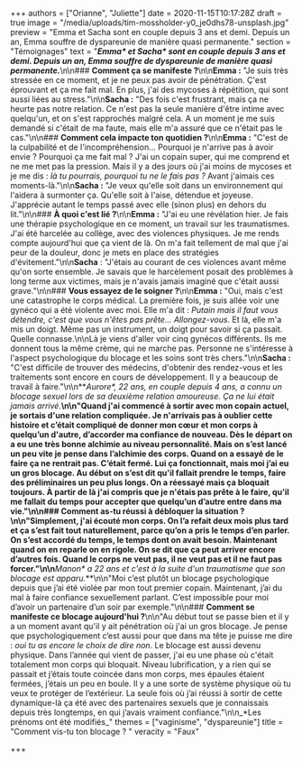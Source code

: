 +++
authors = ["Orianne", "Juliette"]
date = 2020-11-15T10:17:28Z
draft = true
image = "/media/uploads/tim-mossholder-y0_je0dhs78-unsplash.jpg"
preview = "Emma et Sacha sont en couple depuis 3 ans et demi. Depuis un an, Emma souffre de dyspareunie de manière quasi permanente."
section = "Témoignages"
text = "**_Emma* et Sacha* sont en couple depuis 3 ans et demi. Depuis un an, Emma souffre de dyspareunie de manière quasi permanente._**\n\n### **Comment ça se manifeste ?**\n\n**Emma :** \"Je suis très stressée en ce moment, et je ne peux pas avoir de pénétration. Ç'est éprouvant et ça me fait mal. En plus, j'ai des mycoses à répétition, qui sont aussi liées au stress.\"\n\n**Sacha :** \"Des fois c'est frustrant, mais ça ne heurte pas notre relation. Ce n'est pas la seule manière d'être intime avec quelqu'un, et on s'est rapprochés malgré cela. A un moment je me suis demandé si c'était de ma faute, mais elle m'a assuré que ce n'était pas le cas.\"\n\n### **Comment cela impacte ton quotidien ?**\n\n**Emma :** \"C'est de la culpabilité et de l'incompréhension... Pourquoi je n'arrive pas à avoir envie ? Pourquoi ça me fait mal ? J'ai un copain super, qui me comprend et ne me met pas la pression. Mais il y a des jours où j'ai moins de mycoses et je me dis : _là tu pourrais, pourquoi tu ne le fais pas ?_ Avant j'aimais ces moments-là.\"\n\n**Sacha :** \"Je veux qu'elle soit dans un environnement qui l'aidera à surmonter ça. Qu'elle soit à l'aise, détendue et joyeuse. J'apprécie autant le temps passé avec elle (sinon plus) en dehors du lit.\"\n\n### **À quoi c'est lié ?**\n\n**Emma :** \"J'ai eu une révélation hier. Je fais une thérapie psychologique en ce moment, un travail sur les traumatismes. J'ai été harcelée au collège, avec des violences physiques. Je me rends compte aujourd'hui que ça vient de là. On m'a fait tellement de mal que j'ai peur de la douleur, donc je mets en place des stratégies d'évitement.\"\n\n**Sacha** : \"J'étais au courant de ces violences avant même qu'on sorte ensemble. Je savais que le harcèlement posait des problèmes à long terme aux victimes, mais je n'avais jamais imaginé que c'était aussi grave.\"\n\n### **Vous essayez de le soigner ?**\n\n**Emma :** \"Oui, mais c'est une catastrophe le corps médical. La première fois, je suis allée voir une gynéco qui a été violente avec moi. Elle m'a dit : _Putain mais il faut vous détendre, c'est que vous n'êtes pas prête... Allongez-vous_. Et là, elle m'a mis un doigt. Même pas un instrument, un doigt pour savoir si ça passait. Quelle connasse.\n\nLà je viens d'aller voir cinq gynécos différents. Ils me donnent tous la même crème, qui ne marche pas. Personne ne s'intéresse à l'aspect psychologique du blocage et les soins sont très chers.\"\n\n**Sacha :** \"C'est difficile de trouver des médecins, d'obtenir des rendez-vous et les traitements sont encore en cours de développement. Il y a beaucoup de travail à faire.\"\n\n**_Aurore*, 22 ans, en couple depuis 4 ans, a connu un blocage sexuel lors de sa deuxième relation amoureuse. Ça ne lui était jamais arrivé_.**\n\n\"Quand j'ai commencé à sortir avec mon copain actuel,  je sortais d'une relation compliquée. Je n'arrivais pas à oublier cette histoire et c’était compliqué de donner mon cœur et mon corps à quelqu’un d'autre, d’accorder ma confiance de nouveau. Dès le départ on a eu une très bonne alchimie au niveau personnalité. Mais on s’est lancé un peu vite je pense dans l’alchimie des corps. Quand on a essayé de le faire ça ne rentrait pas. C’était fermé. Lui ça fonctionnait, mais moi j’ai eu un gros blocage. Au début on s’est dit qu'il fallait prendre le temps, faire des préliminaires un peu plus longs. On a réessayé mais ça bloquait toujours. À partir de là j'ai compris que je n'étais pas prête à le faire, qu’il me fallait du temps pour accepter que quelqu’un d’autre entre dans ma vie.\"\n\n### **Comment as-tu réussi à débloquer la situation ?**\n\n\"Simplement, j'ai écouté mon corps. On l’a refait deux mois plus tard et ça s’est fait tout naturellement, parce qu’on a pris le temps d’en parler. On s’est accordé du temps, le temps dont on avait besoin. Maintenant quand on en reparle on en rigole. On se dit que ça peut arriver encore d’autres fois. Quand le corps ne veut pas, il ne veut pas et il ne faut pas forcer.\"\n\n**_Manon* a 22 ans et c'est à la suite d'un traumatisme que son blocage est apparu._**\n\n\"Moi c’est plutôt un blocage psychologique depuis que j’ai été violée par mon tout premier copain. Maintenant, j’ai du mal à faire confiance sexuellement parlant. C’est impossible pour moi d’avoir un partenaire d’un soir par exemple.\"\n\n### **Comment se manifeste ce blocage aujourd'hui ?**\n\n\"Au début tout se passe bien et il y a un moment avant qu'il y ait pénétration où j'ai un gros blocage. Je pense que psychologiquement c’est aussi pour que dans ma tête je puisse me dire : _oui tu as encore le choix de dire non_. Le blocage est aussi devenu physique. Dans l’année qui vient de passer, j'ai eu une phase où c'était totalement mon corps qui bloquait. Niveau lubrification, y a rien qui se passait et j’étais toute coincée dans mon corps, mes épaules étaient fermées, j’étais un peu en boule. Il y a une sorte de système physique où tu veux te protéger de l’extérieur. La seule fois où j’ai réussi à sortir de cette dynamique-là ça été avec des partenaires sexuels que je connaissais depuis très longtemps, en qui j’avais vraiment confiance.\"\n\n_*Les prénoms ont été modifiés_"
themes = ["vaginisme", "dyspareunie"]
title = "Comment vis-tu ton blocage ? "
veracity = "Faux"

+++

